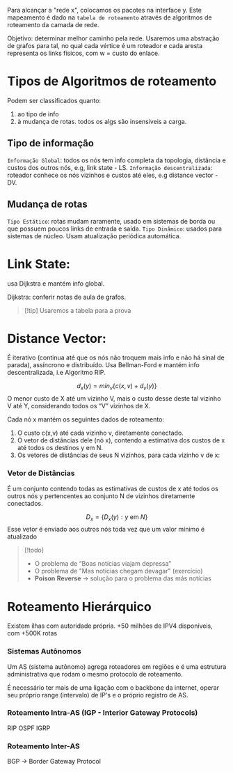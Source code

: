 Para alcançar a "rede x", colocamos os pacotes na interface y. Este mapeamento é dado na `tabela de roteamento` através de algoritmos de roteamento da camada de rede. 

Objetivo: determinar melhor caminho pela rede. 
Usaremos uma abstração de grafos para tal, no qual cada vértice é um roteador e cada aresta representa os links físicos, com w = custo do enlace.

# Tipos de Algoritmos de roteamento
Podem ser classificados quanto:
1. ao tipo de info
2. à mudança de rotas.
todos os algs são insensíveis a carga.

## Tipo de informação
`Informação Global`:  todos os nós tem info completa da topologia, distância e custos dos outros nós, e.g, link state - LS.
`Informação descentralizada`: roteador conhece os nós vizinhos e custos até eles, e.g distance vector - DV.

## Mudança de rotas
`Tipo Estático`: rotas mudam raramente, usado em sistemas de borda ou que possuem poucos links de entrada e saída.
`Tipo Dinâmico`: usados para sistemas de núcleo. Usam atualização periódica automática.

# Link State:
usa Dijkstra e mantém info global.

Dijkstra: conferir notas de aula de grafos.

> [!tip]  Usaremos a tabela para a prova

# Distance Vector:
É iterativo (continua até que os nós não troquem mais info e não há sinal de parada), assíncrono e distribuído. 
Usa Bellman-Ford e mantém info descentralizada, i.e Algoritmo RIP.

$$
d_{x}(y) = min_{v}\{ c(x, v) + d_{v}(y) \} 
$$
O menor custo de X até um vizinho V, mais o custo desse deste tal vizinho V até Y, considerando todos os “V” vizinhos de X.

Cada nó x mantém os seguintes dados de roteamento:
1. O custo c(x,v) até cada vizinho v, diretamente conectado.
2. O vetor de distâncias dele (nó x), contendo a estimativa dos custos de x até todos os destinos y em N.
3. Os vetores de distâncias de seus N vizinhos, para cada vizinho v de x:

### Vetor de Distâncias
É um conjunto contendo todas as estimativas de custos de x até todos os outros nós y pertencentes ao conjunto N de vizinhos diretamente conectados.

$$D_{x} = \{ D_{x}(y) : y \ \text{em} \ N \}$$
Esse vetor é enviado aos outros nós toda vez que um valor mínimo é atualizado
> [!todo] 
> - O problema de “Boas notícias viajam depressa” 
> - O problema de "Mas noticias chegam devagar" (exercício)
> - **Poison** **Reverse** -> solução para o problema das más notícias

# Roteamento Hierárquico
Existem ilhas com autoridade própria. +50 milhões de IPV4 disponíveis, com +500K rotas

### Sistemas Autônomos
Um AS (sistema autônomo) agrega roteadores em regiões e é uma estrutura administrativa que rodam o mesmo protocolo de roteamento.

É necessário ter mais de uma ligação com o backbone da internet, operar seu próprio range (intervalo) de IP's e o próprio registro de AS.



### Roteamento Intra-AS (IGP - Interior Gateway Protocols)
RIP
OSPF
IGRP

### Roteamento Inter-AS
BGP -> Border Gateway Protocol